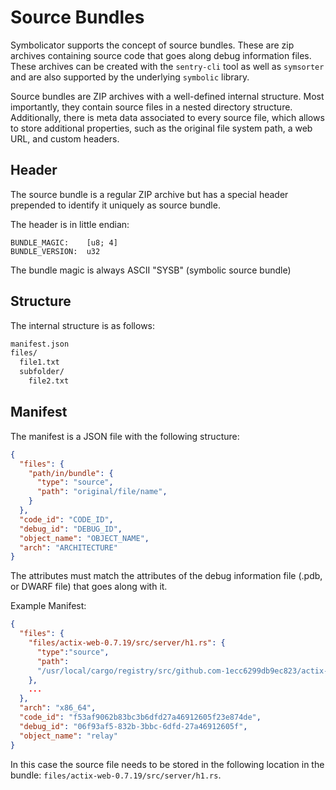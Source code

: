 # Source Bundles

Symbolicator supports the concept of source bundles.  These are zip archives
containing source code that goes along debug information files.  These archives
can be created with the `sentry-cli` tool as well as `symsorter` and are also
supported by the underlying `symbolic` library.

Source bundles are ZIP archives with a well-defined internal structure. Most
importantly, they contain source files in a nested directory structure.
Additionally, there is meta data associated to every source file, which
allows to store additional properties, such as the original file system path,
a web URL, and custom headers.

## Header

The source bundle is a regular ZIP archive but has a special header prepended
to identify it uniquely as source bundle.

The header is in little endian:

```
BUNDLE_MAGIC:    [u8; 4]
BUNDLE_VERSION:  u32
```

The bundle magic is always ASCII "SYSB" (symbolic source bundle)

## Structure

The internal structure is as follows:

```txt
manifest.json
files/
  file1.txt
  subfolder/
    file2.txt
```

## Manifest

The manifest is a JSON file with the following structure:

```json
{
  "files": {
    "path/in/bundle": {
      "type": "source",
      "path": "original/file/name",
    }
  },
  "code_id": "CODE_ID",
  "debug_id": "DEBUG_ID",
  "object_name": "OBJECT_NAME",
  "arch": "ARCHITECTURE"
}
```

The attributes must match the attributes of the debug information file (.pdb,
or DWARF file) that goes along with it.

Example Manifest:

```json
{
  "files": {
    "files/actix-web-0.7.19/src/server/h1.rs": {
      "type":"source",
      "path":
      "/usr/local/cargo/registry/src/github.com-1ecc6299db9ec823/actix-web-0.7.19/src/server/h1.rs"
    },
    ...
  },
  "arch": "x86_64",
  "code_id": "f53af9062b83bc3b6dfd27a46912605f23e874de",
  "debug_id": "06f93af5-832b-3bbc-6dfd-27a46912605f",
  "object_name": "relay"
}
```

In this case the source file needs to be stored in the following location
in the bundle: `files/actix-web-0.7.19/src/server/h1.rs`.
